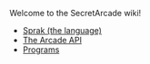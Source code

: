 Welcome to the SecretArcade wiki!

* [Sprak (the language)](sprak)
* [The Arcade API](Arcade-Api)
* [Programs](Programs)